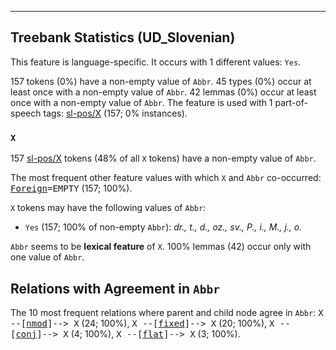 

--------------------------------------------------------------------------------

## Treebank Statistics (UD_Slovenian)

This feature is language-specific.
It occurs with 1 different values: `Yes`.

157 tokens (0%) have a non-empty value of `Abbr`.
45 types (0%) occur at least once with a non-empty value of `Abbr`.
42 lemmas (0%) occur at least once with a non-empty value of `Abbr`.
The feature is used with 1 part-of-speech tags: [sl-pos/X]() (157; 0% instances).

### `X`

157 [sl-pos/X]() tokens (48% of all `X` tokens) have a non-empty value of `Abbr`.

The most frequent other feature values with which `X` and `Abbr` co-occurred: <tt><a href="Foreign.html">Foreign</a>=EMPTY</tt> (157; 100%).

`X` tokens may have the following values of `Abbr`:

* `Yes` (157; 100% of non-empty `Abbr`): <em>dr., t., d., oz., sv., P., i., M., j., o.</em>

`Abbr` seems to be **lexical feature** of `X`. 100% lemmas (42) occur only with one value of `Abbr`.

## Relations with Agreement in `Abbr`

The 10 most frequent relations where parent and child node agree in `Abbr`:
<tt>X --[<a href="../dep/nmod.html">nmod</a>]--> X</tt> (24; 100%),
<tt>X --[<a href="../dep/fixed.html">fixed</a>]--> X</tt> (20; 100%),
<tt>X --[<a href="../dep/conj.html">conj</a>]--> X</tt> (4; 100%),
<tt>X --[<a href="../dep/flat.html">flat</a>]--> X</tt> (3; 100%).

